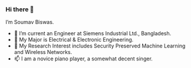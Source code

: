 ### Hi there 👋

<!--
**SoumavBiswas/SoumavBiswas** is a ✨ _special_ ✨ repository because its `README.md` (this file) appears on your GitHub profile.

Here are some ideas to get you started:

- 
- 🌱 I’m Soumav Biswas.
- 👯 I’m current an Engineer at Siemens Industrial Ltd., Bangladesh.
- 🤔 My Major is Electrical & Electronic Engineering.
- 💬 My Research Interest includes Security Preserved Machine Learning and Wireless Networks.
- 📫 I am a novice piano player, a somewhat decent singer.
- 😄 
- ⚡ Fun fact: ...
-->I’m Soumav Biswas.
- 👯 I’m current an Engineer at Siemens Industrial Ltd., Bangladesh.
- 🤔 My Major is Electrical & Electronic Engineering.
- 💬 My Research Interest includes Security Preserved Machine Learning and Wireless Networks.
- 📫 I am a novice piano player, a somewhat decent singer.
